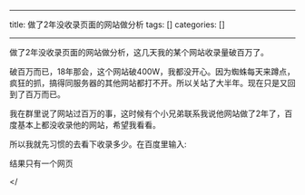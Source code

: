 
--- 
title:  做了2年没收录页面的网站做分析 
tags: []
categories: [] 

---
做了2年没收录页面的网站做分析，这几天我的某个网站收录量破百万了。









破百万而已，18年那会，这个网站破400W，我都没开心。因为蜘蛛每天来蹲点，疯狂的抓，搞得同服务器的其他网站都打不开。所以关站了大半年。现在只是又回到了百万而已。



我在群里说了网站过百万的事，这时候有个小兄弟联系我说他网站做了2年了，百度基本上都没收录他的网站，希望我看看。



所以我就先习惯的去看下收录多少。在百度里输入:

结果只有一个网页





&lt;/

